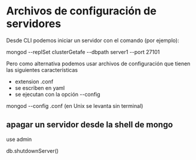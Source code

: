 # Archivos de configuración de servidores

Desde CLI podemos iniciar un servidor con el comando (por ejemplo):

mongod --replSet clusterGetafe --dbpath server1 --port 27101

Pero como alternativa podemos usar archivos de configuración que tienen
las siguientes características

- extension .conf
- se escriben en yaml
- se ejecutan con la opción --config

mongod --config <archivo>.conf (en Unix se levanta sin terminal)

## apagar un servidor desde la shell de mongo

use admin

db.shutdownServer()